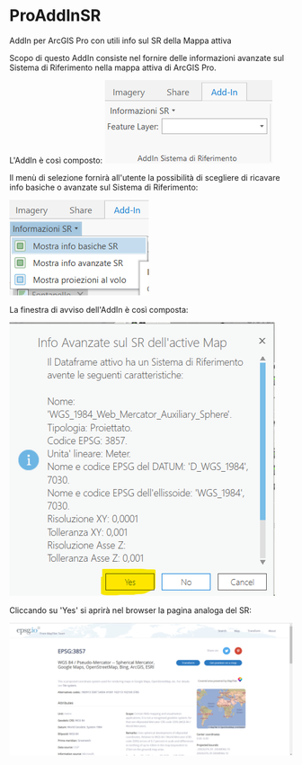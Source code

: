 # ProAddInSR
AddIn per ArcGIS Pro con utili info sul SR della Mappa attiva

Scopo di questo AddIn consiste nel fornire delle informazioni avanzate sul Sistema di Riferimento nella mappa attiva di ArcGIS Pro.

L'AddIn è così composto:
![alt text](https://github.com/GiancaGIS/ProAddInSR/blob/master/immagini_readme/addIn.png?raw=true)

Il menù di selezione fornirà all'utente la possibilità di scegliere di ricavare info basiche o avanzate sul Sistema di Riferimento:

![alt text](https://github.com/GiancaGIS/ProAddInSR/blob/master/immagini_readme/menu.png?raw=true)

La finestra di avviso dell'AddIn è così composta:

![alt text](https://github.com/GiancaGIS/ProAddInSR/blob/master/immagini_readme/info.png?raw=true)

Cliccando su 'Yes' si aprirà nel browser la pagina analoga del SR:

![alt text](https://github.com/GiancaGIS/ProAddInSR/blob/master/immagini_readme/epsg.png?raw=true)
